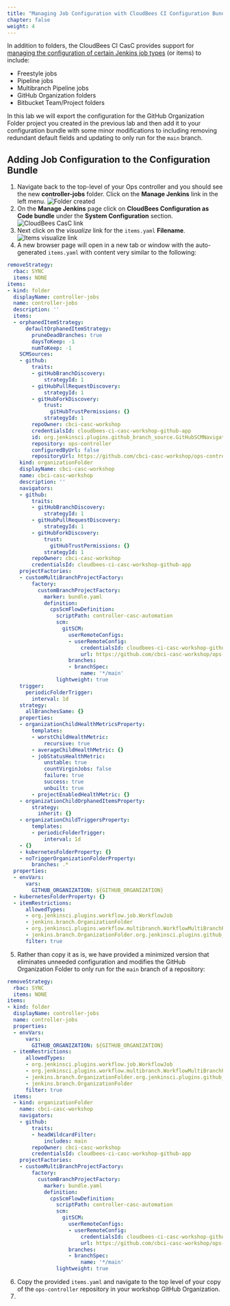 ```yaml
---
title: "Managing Job Configuration with CloudBees CI Configuration Bundles"
chapter: false
weight: 4
--- 
```


In addition to folders, the CloudBees CI CasC provides support for [managing the configuration of certain Jenkins job types](https://docs.cloudbees.com/docs/cloudbees-ci/latest/casc-controller/items#_supported_items_using_casc) (or items) to include:

- Freestyle jobs
- Pipeline jobs
- Multibranch Pipeline jobs
- GitHub Organization folders
- Bitbucket Team/Project folders

In this lab we will export the configuration for the GitHub Organization Folder project you created in the previous lab and then add it to your configuration bundle with some minor modifications to including removing redundant default fields and updating to only run for the `main` branch.

## Adding Job Configuration to the Configuration Bundle

1. Navigate back to the top-level of your Ops controller and you should see the new **controller-jobs** folder. Click on the **Manage Jenkins** link in the left menu. ![Folder created](folder-created.png?width=50pc) 
2. On the **Manage Jenkins** page click on **CloudBees Configuration as Code bundle** under the **System Configuration** section. ![CloudBees CasC link](cloudbees-casc-link.png?width=50pc) 
3. Next click on the *visualize* link for the `items.yaml` **Filename**. ![Items visualize link](items-visualize-link.png?width=50pc) 
4. A new browser page will open in a new tab or window with the auto-generated `items.yaml` with content very similar to the following:

```yaml
removeStrategy:
  rbac: SYNC
  items: NONE
items:
- kind: folder
  displayName: controller-jobs
  name: controller-jobs
  description: ''
  items:
  - orphanedItemStrategy:
      defaultOrphanedItemStrategy:
        pruneDeadBranches: true
        daysToKeep: -1
        numToKeep: -1
    SCMSources:
    - github:
        traits:
        - gitHubBranchDiscovery:
            strategyId: 1
        - gitHubPullRequestDiscovery:
            strategyId: 1
        - gitHubForkDiscovery:
            trust:
              gitHubTrustPermissions: {}
            strategyId: 1
        repoOwner: cbci-casc-workshop
        credentialsId: cloudbees-ci-casc-workshop-github-app
        id: org.jenkinsci.plugins.github_branch_source.GitHubSCMNavigator::https://api.github.com::cbci-casc-workshop::ops-controller
        repository: ops-controller
        configuredByUrl: false
        repositoryUrl: https://github.com/cbci-casc-workshop/ops-controller
    kind: organizationFolder
    displayName: cbci-casc-workshop
    name: cbci-casc-workshop
    description: ''
    navigators:
    - github:
        traits:
        - gitHubBranchDiscovery:
            strategyId: 1
        - gitHubPullRequestDiscovery:
            strategyId: 1
        - gitHubForkDiscovery:
            trust:
              gitHubTrustPermissions: {}
            strategyId: 1
        repoOwner: cbci-casc-workshop
        credentialsId: cloudbees-ci-casc-workshop-github-app
    projectFactories:
    - customMultiBranchProjectFactory:
        factory:
          customBranchProjectFactory:
            marker: bundle.yaml
            definition:
              cpsScmFlowDefinition:
                scriptPath: controller-casc-automation
                scm:
                  gitSCM:
                    userRemoteConfigs:
                    - userRemoteConfig:
                        credentialsId: cloudbees-ci-casc-workshop-github-app
                        url: https://github.com/cbci-casc-workshop/ops-controller.git
                    branches:
                    - branchSpec:
                        name: '*/main'
                lightweight: true
    trigger:
      periodicFolderTrigger:
        interval: 1d
    strategy:
      allBranchesSame: {}
    properties:
    - organizationChildHealthMetricsProperty:
        templates:
        - worstChildHealthMetric:
            recursive: true
        - averageChildHealthMetric: {}
        - jobStatusHealthMetric:
            unstable: true
            countVirginJobs: false
            failure: true
            success: true
            unbuilt: true
        - projectEnabledHealthMetric: {}
    - organizationChildOrphanedItemsProperty:
        strategy:
          inherit: {}
    - organizationChildTriggersProperty:
        templates:
        - periodicFolderTrigger:
            interval: 1d
    - {}
    - kubernetesFolderProperty: {}
    - noTriggerOrganizationFolderProperty:
        branches: .*
  properties:
  - envVars:
      vars:
        GITHUB_ORGANIZATION: ${GITHUB_ORGANIZATION}
  - kubernetesFolderProperty: {}
  - itemRestrictions:
      allowedTypes:
      - org.jenkinsci.plugins.workflow.job.WorkflowJob
      - jenkins.branch.OrganizationFolder
      - org.jenkinsci.plugins.workflow.multibranch.WorkflowMultiBranchProject
      - jenkins.branch.OrganizationFolder.org.jenkinsci.plugins.github_branch_source.GitHubSCMNavigator
      filter: true
```

5. Rather than copy it as is, we have provided a minimized version that eliminates unneeded configuration and modifies the GitHub Organization Folder to only run for the `main` branch of a repository:

```yaml
removeStrategy:
  rbac: SYNC
  items: NONE
items:
- kind: folder
  displayName: controller-jobs
  name: controller-jobs
  properties:
  - envVars:
      vars:
        GITHUB_ORGANIZATION: ${GITHUB_ORGANIZATION}
  - itemRestrictions:
      allowedTypes:
      - org.jenkinsci.plugins.workflow.job.WorkflowJob
      - org.jenkinsci.plugins.workflow.multibranch.WorkflowMultiBranchProject
      - jenkins.branch.OrganizationFolder.org.jenkinsci.plugins.github_branch_source.GitHubSCMNavigator
      - jenkins.branch.OrganizationFolder
      filter: true
  items:
  - kind: organizationFolder
    name: cbci-casc-workshop
    navigators:
    - github:
        traits:
        - headWildcardFilter:
            includes: main
        repoOwner: cbci-casc-workshop
        credentialsId: cloudbees-ci-casc-workshop-github-app
    projectFactories:
    - customMultiBranchProjectFactory:
        factory:
          customBranchProjectFactory:
            marker: bundle.yaml
            definition:
              cpsScmFlowDefinition:
                scriptPath: controller-casc-automation
                scm:
                  gitSCM:
                    userRemoteConfigs:
                    - userRemoteConfig:
                        credentialsId: cloudbees-ci-casc-workshop-github-app
                        url: https://github.com/cbci-casc-workshop/ops-controller.git
                    branches:
                    - branchSpec:
                        name: '*/main'
                lightweight: true
```

6. Copy the provided `items.yaml` and navigate to the top level of your copy of the `ops-controller` repository in your workshop GitHub Organization.
7. 